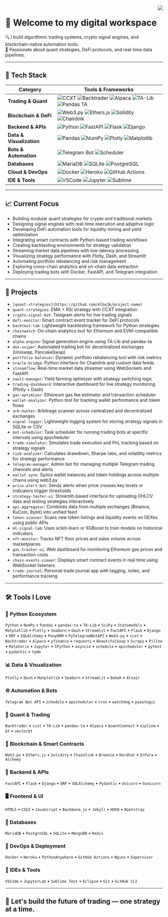 <img align="right" src="https://komarev.com/ghpvc/?username=Alba3k"/>

# 👋 Welcome to my digital workspace

🔍 I build algorithmic trading systems, crypto signal engines, and blockchain-native automation tools.  
🧠 Passionate about quant strategies, DeFi protocols, and real-time data pipelines.

---

## 🧰 Tech Stack

| Category | Tools & Frameworks |
|---------|---------------------|
| **Trading & Quant** | ![CCXT](https://img.shields.io/badge/-CCXT-black?style=flat-square&logo=ccxt&logoColor=white) ![Backtrader](https://img.shields.io/badge/-Backtrader-black?style=flat-square&logo=backtrader&logoColor=white) ![Alpaca](https://img.shields.io/badge/-Alpaca-black?style=flat-square&logo=alpaca&logoColor=white) ![TA-Lib](https://img.shields.io/badge/-TA--Lib-black?style=flat-square&logo=talib&logoColor=white) ![Pandas TA](https://img.shields.io/badge/-PandasTA-black?style=flat-square&logo=pandas&logoColor=white) |
| **Blockchain & DeFi** | ![Web3.py](https://img.shields.io/badge/-Web3.py-blue?style=flat-square&logo=ethereum&logoColor=white) ![Ethers.js](https://img.shields.io/badge/-Ethers.js-blue?style=flat-square&logo=ethereum&logoColor=white) ![Solidity](https://img.shields.io/badge/-Solidity-black?style=flat-square&logo=solidity&logoColor=white) ![Chainlink](https://img.shields.io/badge/-Chainlink-blue?style=flat-square&logo=chainlink&logoColor=white) |
| **Backend & APIs** | ![Python](https://img.shields.io/badge/-Python-blue?style=flat-square&logo=python&logoColor=white) ![FastAPI](https://img.shields.io/badge/-FastAPI-blue?style=flat-square&logo=fastapi&logoColor=white) ![Flask](https://img.shields.io/badge/-Flask-blue?style=flat-square&logo=flask&logoColor=white) ![Django](https://img.shields.io/badge/-Django-blue?style=flat-square&logo=django&logoColor=white) |
| **Data & Visualization** | ![Pandas](https://img.shields.io/badge/-Pandas-blue?style=flat-square&logo=pandas&logoColor=white) ![NumPy](https://img.shields.io/badge/-NumPy-blue?style=flat-square&logo=numpy&logoColor=white) ![Plotly](https://img.shields.io/badge/-Plotly-blue?style=flat-square&logo=plotly&logoColor=white) ![Matplotlib](https://img.shields.io/badge/-Matplotlib-blue?style=flat-square&logo=matplotlib&logoColor=white) |
| **Bots & Automation** | ![Telegram Bot](https://img.shields.io/badge/-TelegramBot-blue?style=flat-square&logo=telegram&logoColor=white) ![Scheduler](https://img.shields.io/badge/-Scheduler-blue?style=flat-square&logo=cron&logoColor=white) |
| **Databases** | ![MariaDB](https://img.shields.io/badge/-MariaDB-blue?style=flat-square&logo=mariadb&logoColor=white) ![SQLite](https://img.shields.io/badge/-SQLite-blue?style=flat-square&logo=sqlite&logoColor=white) ![PostgreSQL](https://img.shields.io/badge/-PostgreSQL-blue?style=flat-square&logo=postgresql&logoColor=white) |
| **Cloud & DevOps** | ![Docker](https://img.shields.io/badge/-Docker-purple?style=flat-square&logo=docker&logoColor=white) ![Heroku](https://img.shields.io/badge/-Heroku-purple?style=flat-square&logo=heroku&logoColor=white) ![GitHub Actions](https://img.shields.io/badge/-GitHub%20Actions-purple?style=flat-square&logo=githubactions&logoColor=white) |
| **IDE & Tools** | ![VSCode](https://img.shields.io/badge/-VSCode-blueviolet?style=flat-square&logo=visualstudiocode&logoColor=white) ![Jupyter](https://img.shields.io/badge/-Jupyter-blueviolet?style=flat-square&logo=jupyter&logoColor=white) ![Sublime](https://img.shields.io/badge/-Sublime-blueviolet?style=flat-square&logo=sublimetext&logoColor=white) |

---

## 📈 Current Focus

- Building modular quant strategies for crypto and traditional markets
- Designing signal engines with real-time execution and adaptive logic
- Developing DeFi automation tools for liquidity mining and yield optimization
- Integrating smart contracts with Python-based trading workflows
- Creating backtesting environments for strategy validation
- Streaming market data pipelines with low-latency processing
- Visualizing strategy performance with Plotly, Dash, and Streamlit
- Automating portfolio rebalancing and risk management
- Exploring cross-chain analytics and on-chain data extraction
- Deploying trading bots with Docker, FastAPI, and Telegram integration

---

## 🧪 Projects

- `[quant-strategies](https://github.com/Alba3k/project-name)`
- `quant-strategies`: EMA + RSI strategy with CCXT integration
- `crypto-signal-bot`: Telegram alerts for live trading signals
- `defi-monitor`: Smart contract event tracker for DeFi protocols
- `backtest-lab`: Lightweight backtesting framework for Python strategies
- `chainwatch`: On-chain analytics tool for Ethereum and EVM-compatible chains
- `alpha-engine`: Signal generation engine using TA-Lib and pandas-ta
- `dex-sniper`: Automated trading bot for decentralized exchanges (Uniswap, PancakeSwap)
- `portfolio-balancer`: Dynamic portfolio rebalancing tool with risk metrics
- `oracle-bridge`: Python interface for Chainlink and custom data feeds
- `streamflow`: Real-time market data streamer using WebSockets and FastAPI
- `vault-manager`: Yield farming optimizer with strategy switching logic
- `trading-dashboard`: Interactive dashboard for live strategy monitoring (Plotly + Dash)
- `gas-optimizer`: Ethereum gas fee estimator and transaction scheduler
- `wallet-analyzer`: Python tool for tracking wallet performance and token flows
- `arb-hunter`: Arbitrage scanner across centralized and decentralized exchanges
- `signal-logger`: Lightweight logging system for storing strategy signals in SQLite or CSV
- `bot-scheduler`: Task scheduler for running trading bots at specific intervals using apscheduler
- `trade-simulator`: Simulates trade execution and PnL tracking based on strategy signals
- `risk-analyzer`: Calculates drawdown, Sharpe ratio, and volatility metrics for strategy performance
- `telegram-manager`: Admin bot for managing multiple Telegram trading channels and alerts
- `wallet-syn`c: Syncs wallet balances and token holdings across multiple chains using web3.py
- `price-alert-bot`: Sends alerts when price crosses key levels or indicators trigger thresholds
- `strategy-tester-ui`: Streamlit-based interface for uploading OHLCV data and testing strategies interactively
- `api-aggregator`: Combines data from multiple exchanges (Binance, KuCoin, Bybit) into unified feed
- `token-scanner`: Scans new token listings and liquidity events on DEXes using public APIs
- `ml-signal-lab`: Uses scikit-learn or XGBoost to train models on historical indicators
- `nft-monitor`: Tracks NFT floor prices and sales volume across marketplaces
- `gas-tracker-ui`: Web dashboard for monitoring Ethereum gas prices and transaction costs
- `chain-events-viewer`: Displays smart contract events in real time using WebSocket listeners
- `trade-journal`: Personal trade journal app with tagging, notes, and performance tracking

---

## 🛠️ Tools I Love

### 🐍 Python Ecosystem
`Python` • `NumPy` • `Pandas` • `pandas-ta` • `TA-Lib` • `SciPy` • `Statsmodels` • `Matplotlib` • `Plotly` • `Seaborn` • `Dash` • `Streamlit` • `FastAPI` • `Flask` • `Django` • `DRF` • `SQLAlchemy` • `PonyORM` • `PyTelegramBotAPI` • `Web3.py` • `ccxt` • `Backtrader` • `Alpaca` • `yfinance` • `requests` • `BeautifulSoup` • `Scrapy` • `Pillow` • `Relatorio` • `Jupyter` • `IPython` • `asyncio` • `schedule` • `apscheduler` • `pytest` • `pydantic` • `tqdm`

### 📊 Data & Visualization
`Plotly` • `Dash` • `Matplotlib` • `Seaborn` • `Streamlit` • `Bokeh` • `Altair`

### ⚙️ Automation & Bots
`Telegram Bot API` • `schedule` • `apscheduler` • `cron` • `watchdog` • `pyautogui`

### 🧪 Quant & Trading
`Backtrader` • `ccxt` • `TA-Lib` • `pandas-ta` • `Alpaca` • `QuantConnect` • `zipline` • `bt` • `vectorbt`

### 🔗 Blockchain & Smart Contracts
`Web3.py` • `Ethers.js` • `Solidity` • `Chainlink` • `Brownie` • `Hardhat` • `Infura` • `Alchemy`

### 🧱 Backend & APIs
`FastAPI` • `Flask` • `Django` • `DRF` • `SQLAlchemy` • `Pydantic` • `Uvicorn` • `Gunicorn`

### 🖥️ Frontend & UI
`HTML5` • `CSS3` • `JavaScript` • `Backbone.js` • `Jekyll` • `HUGO` • `Bootstrap`

### 🐘 Databases
`MariaDB` • `PostgreSQL` • `SQLite` • `MongoDB` • `Redis`

### 🧪 DevOps & Deployment
`Docker` • `Heroku` • `PythonAnywhere` • `GitHub Actions` • `Nginx` • `Supervisor`

### 🧠 IDEs & Tools
`VSCode` • `JupyterLab` • `Sublime Text` • `Eclipse` • `Git` • `GitHub CLI`

---

## 🧭 Let's build the future of trading — one strategy at a time.
